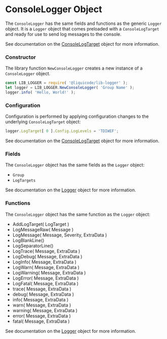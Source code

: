 
# ConsoleLogger Object

The `ConsoleLogger` has the same fields and functions as the generic `Logger` object.
It is a `Logger` object that comes preloaded with a `ConsoleLogTarget` and ready for use to send log messages to the console.

See documentation on the [ConsoleLogTarget](api/ConsoleLogTarget.md) object for more information.


### Constructor

The library function `NewConsoleLogger` creates a new instance of a `ConsoleLogger` object.

```javascript
const LIB_LOGGER = require( '@liquicode/lib-logger' );
let logger = LIB_LOGGER.NewConsoleLogger( 'Group Name' );
logger.info( 'Hello, World!' );
```


### Configuration

Configuration is performed by applying configuration changes to the underlying `ConsoleLogTarget` object:
```javascript
logger.LogTarget[ 0 ].Config.LogLevels = 'TDIWEF';
```
See documentation on the [ConsoleLogTarget](api/ConsoleLogTarget.md) object for more information.


### Fields

The `ConsoleLogger` object has the same fields as the `Logger` object:

- `Group`
- `LogTargets`

See documentation on the [Logger](api/Logger.md) object for more information.


### Functions

The `ConsoleLogger` object has the same function as the `Logger` object:

- AddLogTarget( LogTarget )
- LogMessageRaw( Message )
- LogMessage( Message, Severity, ExtraData )
- LogBlankLine()
- LogSeparatorLine()
- LogTrace( Message, ExtraData )
- LogDebug( Message, ExtraData )
- LogInfo( Message, ExtraData )
- LogWarn( Message, ExtraData )
- LogWarning( Message, ExtraData )
- LogError( Message, ExtraData )
- LogFatal( Message, ExtraData )
- trace( Message, ExtraData )
- debug( Message, ExtraData )
- info( Message, ExtraData )
- warn( Message, ExtraData )
- warning( Message, ExtraData )
- error( Message, ExtraData )
- fatal( Message, ExtraData )

See documentation on the [Logger](api/Logger.md) object for more information.
